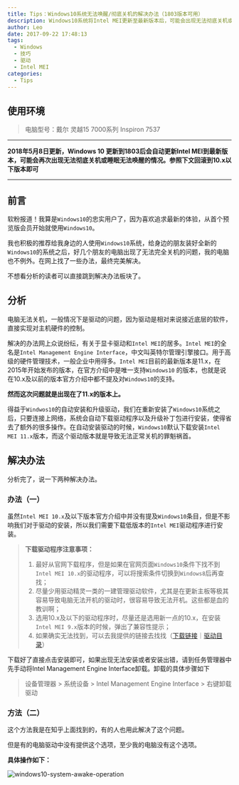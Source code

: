 ```yaml
---
title: Tips：Windows10系统无法唤醒/彻底关机的解决办法（1803版本可用）
description: Windows10系统将Intel MEI更新至最新版本后，可能会出现无法彻底关机或睡眠无法唤醒的情况。可通过降级重装驱动的方式解决该问题。
author: Leo
date: 2017-09-22 17:48:13
tags:
  - Windows
  - 技巧
  - 驱动
  - Intel MEI
categories:
  - Tips
---
```


## 使用环境

> 电脑型号：戴尔 灵越15 7000系列 Inspiron 7537

---

**2018年5月8日更新，Windows 10 更新到1803后会自动更新Intel MEI到最新版本，可能会再次出现无法彻底关机或睡眠无法唤醒的情况。参照下文回滚到10.x以下版本即可**

---

## 前言

软粉报道！我算是`Windows10`的忠实用户了，因为喜欢追求最新的体验，从首个预览版会员开始就使用`Windows10`。

我也积极的推荐给我身边的人使用`Windows10`系统，给身边的朋友装好全新的`Windows10`的系统之后，好几个朋友的电脑出现了无法完全关机的问题，我的电脑也不例外。在网上找了一些办法，最终完美解决。

不想看分析的读者可以直接跳到解决办法板块了。

## 分析

电脑无法关机，一般情况下是驱动的问题，因为驱动是相对来说接近底层的软件，直接实现对主机硬件的控制。

解决的办法网上众说纷纭，有关于显卡驱动和`Intel MEI`的居多。`Intel MEI`的全名是`Intel Management Engine Interface`，中文叫英特尔管理引擎接口。用于高级的硬件管理技术，一般企业中用得多。`Intel MEI`目前的最新版本是11.x，在2015年开始发布的版本，在官方介绍中是唯一支持`Windows10` 的版本，也就是说在10.x及以前的版本官方介绍中都不提及对`Windows10`的支持。

**然而这次问题就是出现在了11.x的版本上。**

得益于`Windwos10`的自动安装和升级驱动，我们在重新安装了`Windows10`系统之后，只要连接上网络，系统会自动下载驱动程序以及升级补丁包进行安装，使得省去了额外的很多操作。在自动安装驱动的时候，`Windows10`默认下载安装`Intel MEI 11.x`版本，而这个驱动版本就是导致无法正常关机的罪魁祸首。

## 解决办法

分析完了，说一下两种解决办法。

### 办法（一）

虽然`Intel MEI 10.x`及以下版本官方介绍中并没有提及`Windows10`条目，但是不影响我们对于驱动的安装，所以我们需要下载低版本的`Intel MEI`驱动程序进行安装。

> **下载驱动程序注意事项：**
>
> 1. 最好从官网下载程序，但是如果在官网页面`Windows10`条件下找不到`Intel MEI 10.x`的驱动程序，可以将搜索条件切换到`Windows8`后再查找；
> 2. 尽量少用驱动精灵一类的一建管理驱动软件，尤其是在更新主板等极其容易导致电脑无法开机的驱动时，很容易导致无法开机。这些都是血的教训啊；
> 3. 选用10.x及以下的驱动程序时，尽量还是选用新一点的10.x，在安装`Intel MEI 9.x`版本的时候，弹出了兼容性提示；
> 4. 如果确实无法找到，可以去我提供的链接去找找（[下载链接](http://drivers.mydrivers.com/drivers/491_196594.htm)｜[驱动目录](http://drivers.mydrivers.com/search-5-490/h21165-0-0-1-0-1.htm)）

下载好了直接点击安装即可，如果出现无法安装或者安装出错，请到任务管理器中先手动将Intel Management Engine Interface卸载。卸载的具体步骤如下

> 设备管理器 > 系统设备 > Intel Management Engine Interface  > 右键卸载驱动

### 方法（二）

这个方法我是在知乎上面找到的，有的人也用此解决了这个问题。

但是有的电脑驱动中没有提供这个选项，至少我的电脑没有这个选项。

**具体操作如下：**

![windows10-system-awake-operation](windows10-system-awake-operation.png)

